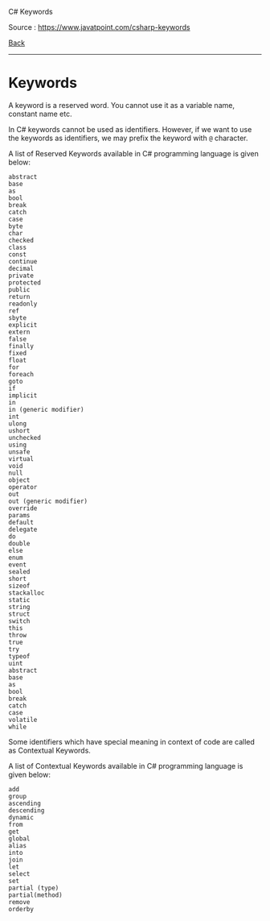 
C# Keywords

Source : https://www.javatpoint.com/csharp-keywords

[Back](../readme.md)

---

# Keywords

A keyword is a reserved word. You cannot use it as a variable name, constant name etc.

In C# keywords cannot be used as identifiers. However, if we want to use the keywords as identifiers, we may prefix the keyword with `@` character.

A list of Reserved Keywords available in C# programming language is given below:

```
abstract
base
as
bool
break
catch
case
byte
char
checked
class
const
continue
decimal
private
protected
public
return
readonly
ref
sbyte
explicit
extern
false
finally
fixed
float
for
foreach
goto
if
implicit
in
in (generic modifier)
int
ulong
ushort
unchecked
using
unsafe
virtual
void
null
object
operator
out
out (generic modifier)
override
params
default
delegate
do
double
else
enum
event
sealed
short
sizeof
stackalloc
static
string
struct
switch
this
throw
true
try
typeof
uint
abstract
base
as
bool
break
catch
case
volatile
while

```

Some identifiers which have special meaning in context of code are called as Contextual Keywords.

A list of Contextual Keywords available in C# programming language is given below:

```
add
group
ascending
descending
dynamic
from
get
global
alias
into
join
let
select
set
partial (type)
partial(method)
remove
orderby

```
